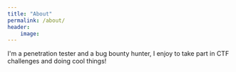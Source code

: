```yaml
---
title: "About"
permalink: /about/
header:
    image: 
---
```


I'm a penetration tester and a bug bounty hunter, I enjoy to take part in CTF challenges and doing cool things!

